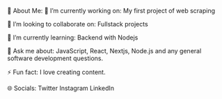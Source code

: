💫 About Me:
🔭 I’m currently working on:
My first project of web scraping

👯 I’m looking to collaborate on:
Fullstack projects

🌱 I’m currently learning:
Backend with Nodejs

💬 Ask me about:
JavaScript, React, Nextjs, Node.js and any general software development questions.

⚡ Fun fact:
I love creating content.


🌐 Socials:
Twitter Instagram LinkedIn 

